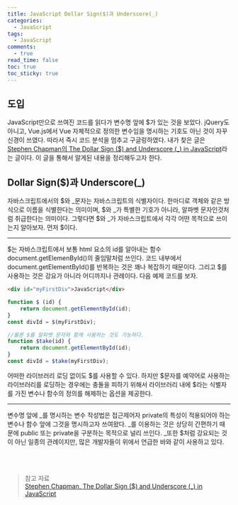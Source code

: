 ```yaml
---
title: JavaScript Dollar Sign($)과 Underscore(_)
categories:
  - JavaScript
tags:
  - JavaScript
comments:
  - true
read_time: false
toc: true
toc_sticky: true
---
```



## 도입

JavaScript만으로 쓰여진 코드를 읽다가 변수명 앞에 $가 있는 것을 보았다. jQuery도 아니고, Vue.js에서 Vue 자체적으로 정의한 변수임을 명시하는 기호도 아닌 것이 자꾸 신경이 쓰였다.
따라서 즉시 코드 분석을 멈추고 구글링하였다. 내가 찾은 글은 [Stephen Chapman의 The Dollar Sign (\$) and Underscore (\_) in JavaScript](https://www.thoughtco.com/and-in-javascript-2037515)라는 글이다.
이 글을 통해서 알게된 내용을 정리해두고자 한다.


## Dollar Sign($)과 Underscore(_)

자바스크립트에서의 $와 _문자는 자바스크립트의 식별자이다. 한마디로 객체와 같은 방식으로 이름을 식별한다는 의미이며, $와 _가 특별한 기호가 아니라, 알파벳 문자인것처럼 취급한다는 의미이다.
그렇다면 $와 _가 자바스크립트에서 각각 어떤 목적으로 쓰이는지 알아보자. 먼저 $이다.

---

$는 자바스크립트에서 보통 html 요소의 id를 알아내는 함수 document.getElemenById()의 줄임말처럼 쓰인다. 코드 내부에서 document.getElementById()를 반복하는 것은 꽤나 복잡하기 때문이다.
그리고 $를 사용하는 것은 강요가 아니라 어디까지나 관례이다. 다음 예제 코드를 보자.


```html
<div id="myFirstDiv">JavaScript</div>
```

```js
function $ (id) {
    return document.getElementById(id);
} 
const divId = $(myFirstDiv);
```

```js
//물론 $를 알파벳 문자와 함께 사용하는 것도 가능하다.
function $take(id) {
    return document.getElementById(id);
}
const divId = $take(myFirstDiv);
```

어떠한 라이브러리 로딩 없이도 $를 사용할 수 있다. 하지만 $문자를 예약어로 사용하는 라이브러리를 로딩하는 경우에는 충돌을 피하기 위해서 라이브러리 내에 $라는 식별자를 가진 변수나 함수의 정의를 해제하는 옵션을 제공한다.

---

변수명 앞에 _를 명시하는 변수 작성법은 접근제어자 private의 특성이 적용되어야 하는 변수나 함수 앞에 그것을 명시하고자 쓰여왔다. _를 이용하는 것은 상당히 간편하기 때문에 public 또는 private을 구분하는 목적으로 널리 쓰인다.
_또한 $처럼 강요되는 것이 아닌 일종의 관례이지만, 많은 개발자들이 위에서 언급한 바와 같이 사용하고 있다.    

 
<br><br>
>참고 자료<br>
>[Stephen Chapman, The Dollar Sign ($) and Underscore (_) in JavaScript](https://www.thoughtco.com/and-in-javascript-2037515)
